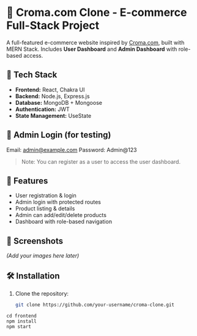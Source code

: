 # 🛒 Croma.com Clone - E-commerce Full-Stack Project

A full-featured e-commerce website inspired by [Croma.com](https://www.croma.com), built with MERN Stack. Includes **User Dashboard** and **Admin Dashboard** with role-based access.

## 🔧 Tech Stack

- **Frontend:** React, Chakra UI
- **Backend:** Node.js, Express.js
- **Database:** MongoDB + Mongoose
- **Authentication:** JWT
- **State Management:** UseState

## 🔐 Admin Login (for testing)

Email: admin@example.com
Password: Admin@123

> Note: You can register as a user to access the user dashboard.

## 🚀 Features

- User registration & login
- Admin login with protected routes
- Product listing & details
- Admin can add/edit/delete products
- Dashboard with role-based navigation

## 📸 Screenshots

*(Add your images here later)*

## 🛠️ Installation

1. Clone the repository:
   ```bash
   git clone https://github.com/your-username/croma-clone.git


  ```
cd frontend
npm install
npm start

